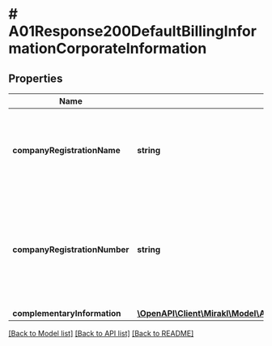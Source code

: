 # # A01Response200DefaultBillingInformationCorporateInformation

## Properties

Name | Type | Description | Notes
------------ | ------------- | ------------- | -------------
**companyRegistrationName** | **string** | The name of the shop company, as registered in the business registry of the shop country | [optional]
**companyRegistrationNumber** | **string** | The unique code used to identify the shop company and verify its legal existence as an incorporated entity | [optional]
**complementaryInformation** | [**\OpenAPI\Client\Mirakl\Model\A01Response200DefaultBillingInformationCorporateInformationComplementaryInformation**](A01Response200DefaultBillingInformationCorporateInformationComplementaryInformation.md) |  | [optional]

[[Back to Model list]](../../README.md#models) [[Back to API list]](../../README.md#endpoints) [[Back to README]](../../README.md)
